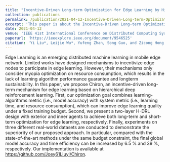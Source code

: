 ```yaml
---
title: "Incentive-Driven Long-term Optimization for Edge Learning by Hierarchical Reinforcement Mechanism"
collection: publications
permalink: /publication/2021-04-12-Incentive-Driven-Long-term-Optimization-for-Edge-Learning-by-Hierarchical-Reinforcement-Mechanism
excerpt: 'This paper is about the Incentive-Driven Long-term Optimization for Edge Learning.'
date: 2021-04-12
venue: 'IEEE 41st International Conference on Distributed Computing Systems (ICDCS) (CCF-B)'
paperurl: 'https://ieeexplore.ieee.org/document/9546525'
citation: 'Yi Liu*, Leijie Wu*, Yufeng Zhan, Song Guo, and Zicong Hong. &quot;Incentive-Driven Long-term Optimization for Edge Learning by Hierarchical Reinforcement Mechanism.&quot; <i>IEEE 41st International Conference on Distributed Computing Systems (ICDCS)</i>. 2021: 35-45.'
---
```


Edge Learning is an emerging distributed machine learning in mobile edge network. Limited works have designed mechanisms to incentivize edge nodes to participate in edge learning. However, their mechanisms only consider myopia optimization on resource consumption, which results in the lack of learning algorithm performance guarantee and longterm sustainability. In this paper, we propose Chiron, an incentive-driven long-term mechanism for edge learning based on hierarchical deep reinforcement learning. First, our optimization goal combines learning-algorithms metric (i.e., model accuracy) with system metric (i.e., learning time, and resource consumption), which can improve edge learning quality under a fixed training budget. Second, we present a two-layer H-DRL design with exterior and inner agents to achieve both long-term and short-term optimization for edge learning, respectively. Finally, experiments on three different real-world datasets are conducted to demonstrate the superiority of our proposed approach. In particular, compared with the state-of-the-art methods under the same budget constraint, the final global model accuracy and time efficiency can be increased by 6.5 % and 39 %, respectively. Our implementation is available at https://github.com/Joey61Liuyi/Chiron.
